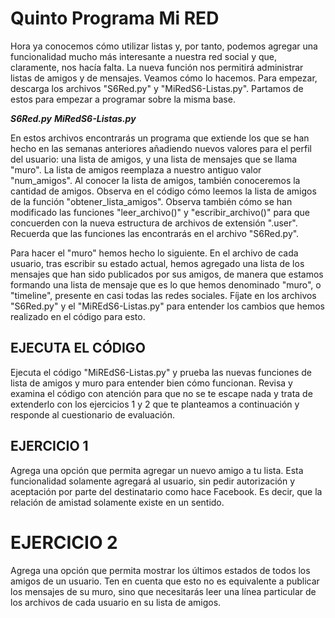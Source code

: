 # Quinto Programa Mi RED
Hora ya conocemos cómo utilizar listas y, por tanto, podemos agregar una funcionalidad mucho más interesante a nuestra red social y que, claramente, nos hacía falta. La nueva función nos permitirá administrar listas de amigos y de mensajes. Veamos cómo lo hacemos. Para empezar, descarga los archivos "S6Red.py" y "MiRedS6-Listas.py". Partamos de estos para empezar a programar sobre la misma base. 

**_S6Red.py_**
**_MiRedS6-Listas.py_**

En estos archivos encontrarás un programa que extiende los que se han hecho en las semanas anteriores añadiendo nuevos valores para el perfil del usuario: una lista de amigos, y una lista de mensajes que se llama "muro". La lista de amigos reemplaza a nuestro antiguo valor "num_amigos". Al conocer la lista de amigos, también conoceremos la cantidad de amigos. Observa en el código cómo leemos la lista de amigos de la función "obtener_lista_amigos". Observa también cómo se han modificado las funciones "leer_archivo()" y "escribir_archivo()" para que concuerden con la nueva estructura de archivos de extensión ".user". Recuerda que las funciones las encontrarás en el archivo "S6Red.py".

Para hacer el "muro" hemos hecho lo siguiente. En el archivo de cada usuario, tras escribir su estado actual, hemos agregado una lista de los mensajes que han sido publicados por sus amigos, de manera que estamos formando una lista de mensaje que es lo que hemos denominado "muro", o "timeline", presente en casi todas las redes sociales. Fíjate en los archivos "S6Red.py" y el "MiREdS6-Listas.py" para entender los cambios que hemos realizado en el código para esto. 

## EJECUTA EL CÓDIGO

Ejecuta el código "MiREdS6-Listas.py" y prueba las nuevas funciones de lista de amigos y muro para entender bien cómo funcionan. Revisa y examina el código con atención para que no se te escape nada y trata de extenderlo con los ejercicios 1 y 2 que te planteamos a continuación y responde al cuestionario de evaluación. 

## EJERCICIO 1

Agrega una opción que permita agregar un nuevo amigo a tu lista. Esta funcionalidad solamente agregará al usuario, sin pedir autorización y aceptación por parte del destinatario como hace Facebook. Es decir, que la relación de amistad solamente existe en un sentido. 

# EJERCICIO 2

Agrega una opción que permita mostrar los últimos estados de todos los amigos de un usuario. Ten en cuenta que esto no es equivalente a publicar los mensajes de su muro, sino que necesitarás leer una línea particular de los archivos de cada usuario en su lista de amigos. 

